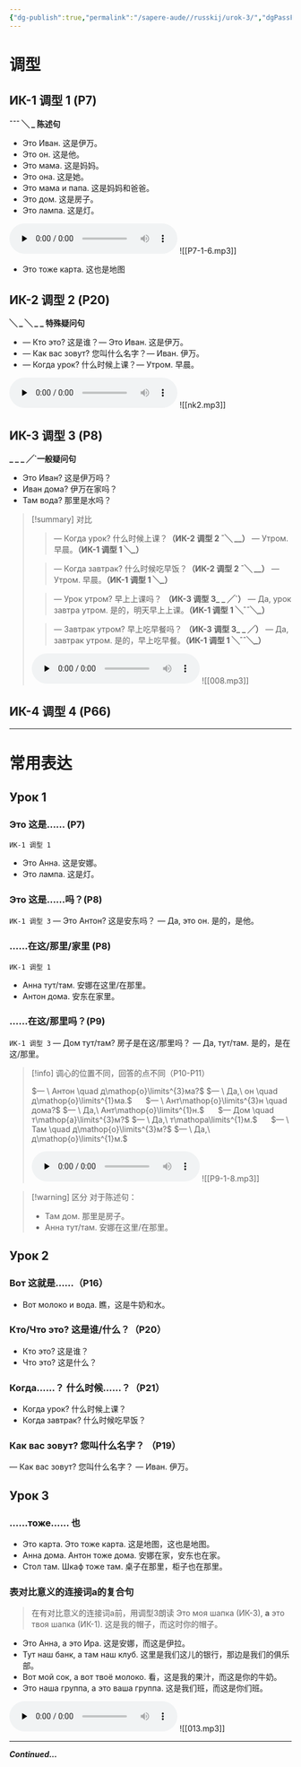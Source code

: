 ```yaml
---
{"dg-publish":true,"permalink":"/sapere-aude//russkij/urok-3/","dgPassFrontmatter":true}
---
```


# 调型
## ИК-1 调型 1 (P7)

**¯¯¯ ╲ _ 陈述句**

- Это Иван. 这是伊万。
- Это он. 这是他。
- Это мама. 这是妈妈。
- Это она. 这是她。
- Это мама и папа. 这是妈妈和爸爸。
- Это дом. 这是房子。
- Это лампа. 这是灯。

<audio id="audio" controls="" preload="none"><source id="mp3" src="https://huangyahui.com/img/user/TARDIS/Assets/2023/P7-1-6.mp3"></audio>
![[P7-1-6.mp3]]

- Это тоже карта. 这也是地图
## ИК-2 调型 2 (P20)

**╲ _ ╲ _ _ 特殊疑问句**

- — Кто это? 这是谁？— Это Иван. 这是伊万。
- — Как вас зовут? 您叫什么名字？— Иван. 伊万。
- — Когда урок? 什么时候上课？— Утром. 早晨。

<audio id="audio" controls="" preload="none"><source id="mp3" src="https://huangyahui.com/img/user/TARDIS/Assets/2023/nk2.mp3"></audio>
![[nk2.mp3]]

## ИК-3 调型 3 (P8)

**_ _ _ ╱\`一般疑问句**

- Это Иван? 这是伊万吗？
- Иван дома? 伊万在家吗？
- Там вода? 那里是水吗？

>[!summary] 对比
>>— Когда урок? 什么时候上课？**（ИК-2 调型 2 ¯╲ __）**
>>— Утром. 早晨。**（ИК-1 调型 1 ╲_）**
>  
>>— Когда завтрак? 什么时候吃早饭？**（ИК-2 调型 2 ¯╲ __）**
>> — Утром. 早晨。**（ИК-1 调型 1 ╲_）**
>   
>>— Урок утром? 早上上课吗？ **（ИК-3 调型 3_ _ ╱\`）**
>>— Да, урок завтра утром. 是的，明天早上上课。**（ИК-1 调型 1 ╲¯¯╲_）**
>   
>> — Завтрак утром?  早上吃早餐吗？ **（ИК-3 调型 3_ _ ╱）**
>> — Да, завтрак утром. 是的，早上吃早餐。**（ИК-1 调型 1 ╲¯¯╲_）**
>
><audio id="audio" controls="" preload="none"><source id="mp3" src="https://huangyahui.com/img/user/TARDIS/Assets/2023/008.mp3"></audio>
![[008.mp3]]

## ИК-4 调型 4 (P66)


---
# 常用表达
## Урок 1
### Это 这是…… (P7)
`ИК-1 调型 1` 
- Это Анна. 这是安娜。
- Это лампа. 这是灯。

### Это 这是……吗？(P8)
`ИК-1 调型 3` 
— Это Антон? 这是安东吗？
— Да, это он. 是的，是他。

### ……在这/那里/家里 (P8)
`ИК-1 调型 1` 
- Анна тут/там. 安娜在这里/在那里。
- Антон дома. 安东在家里。

### ……在这/那里吗？(P9)
`ИК-1 调型 3` 
— Дом тут/там? 房子是在这/那里吗？
— Да, тут/там. 是的，是在这/那里。

>[!info] 调心的位置不同，回答的点不同（P10-P11）
>
> $— \ Антон \quad д\mathop{о}\limits^{3}ма?$
>$— \ Да,\ он \quad д\mathop{о}\limits^{1}ма.$
>$\quad$
>$— \ Ант\mathop{о}\limits^{3}н \quad дома?$
>$— \ Да,\ Ант\mathop{о}\limits^{1}н.$
>$\quad$
>$— Дом \quad т\mathop{а}\limits^{3}м?$
>$— \ Да,\ т\mathopа\limits^{1}м.$
>$\quad$
>$— \ Там \quad д\mathop{о}\limits^{3}м?$
>$— \ Да,\ д\mathop{о}\limits^{1}м.$
>
><audio id="audio" controls="" preload="none"><source id="mp3" src="https://huangyahui.com/img/user/TARDIS/Assets/2023/p9-1-8.mp3"></audio>
![[P9-1-8.mp3]]

>[!warning] 区分
>对于陈述句：
>
>- Там дом. 那里是房子。
>- Анна тут/там. 安娜在这里/在那里。

## Урок 2
### Вот 这就是……（P16）
- Вот молоко и вода. 瞧，这是牛奶和水。

### Кто/Что это? 这是谁/什么？（P20）
- Кто это? 这是谁？
- Что это? 这是什么？

### Когда……？ 什么时候……？（P21）
- Когда урок? 什么时候上课？
- Когда завтрак? 什么时候吃早饭？

###  Как вас зовут?  您叫什么名字？  （P19）
— Как вас зовут? 您叫什么名字？
— Иван. 伊万。

## Урок 3
### ……тоже…… 也

- Это карта. Это тоже карта. 这是地图，这也是地图。
- Анна дома. Антон тоже дома. 安娜在家，安东也在家。
- Стол там. Шкаф тоже там. 桌子在那里，柜子也在那里。

### 表对比意义的连接词a的复合句

> 在有对比意义的连接词a前，用调型3朗读
> Это моя шапка (ИК-3), **а** это твоя шапка (ИК-1). 这是我的帽子，而这时你的帽子。

- Это Анна, а это Ира. 这是安娜，而这是伊拉。
- Тут наш банк, а там наш клуб. 这里是我们这儿的银行，那边是我们的俱乐部。
- Вот мой сок, а вот твоё молоко. 看，这是我的果汁，而这是你的牛奶。
- Это наша группа, а это ваша группа. 这是我们班，而这是你们班。

<audio id="audio" controls="" preload="none"><source id="mp3" src="https://huangyahui.com/img/user/TARDIS/Assets/2023/013.mp3"></audio>
![[013.mp3]]

---
***Continued...***